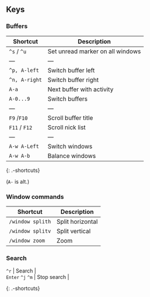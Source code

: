 Keys
----

### Buffers

<table><thead><tr class="header"><th>Shortcut</th><th>Description</th></tr></thead><tbody><tr class="odd"><td><code>^s</code> / <code>^u</code></td><td>Set unread marker on all windows</td></tr><tr class="even"><td>—</td><td>—</td></tr><tr class="odd"><td><code>^p, A-left</code></td><td>Switch buffer left</td></tr><tr class="even"><td><code>^n, A-right</code></td><td>Switch buffer right</td></tr><tr class="odd"><td><code>A-a</code></td><td>Next buffer with activity</td></tr><tr class="even"><td><code>A-0...9</code></td><td>Switch buffers</td></tr><tr class="odd"><td>—</td><td>—</td></tr><tr class="even"><td><code>F9</code> /<code>F10</code></td><td>Scroll buffer title</td></tr><tr class="odd"><td><code>F11</code> / <code>F12</code></td><td>Scroll nick list</td></tr><tr class="even"><td>—</td><td>—</td></tr><tr class="odd"><td><code>A-w A-Left</code></td><td>Switch windows</td></tr><tr class="even"><td><code>A-w A-b</code></td><td>Balance windows</td></tr></tbody></table>

{: .-shortcuts}

(`A-` is alt.)

### Window commands

<table><thead><tr class="header"><th>Shortcut</th><th>Description</th></tr></thead><tbody><tr class="odd"><td><code>/window splith</code></td><td>Split horizontal</td></tr><tr class="even"><td><code>/window splitv</code></td><td>Split vertical</td></tr><tr class="odd"><td><code>/window zoom</code></td><td>Zoom</td></tr></tbody></table>

### Search

`^r` | Search |  
`Enter` `^j` `^m` | Stop search |

{: .-shortcuts}
